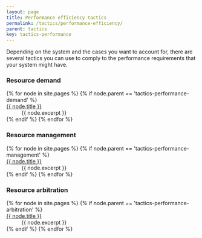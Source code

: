 ```yaml
---
layout: page
title: Performance efficiency tactics
permalink: /tactics/performance-efficiency/
parent: tactics
key: tactics-performance
---
```


Depending on the system and the cases you want to account for, there are several tactics you can use to comply to the
performance requirements that your system might have.

### Resource demand

<dl>
{% for node in site.pages %}
    {% if node.parent == 'tactics-performance-demand' %}
    <dt>
        <a href="{{ node.url | relative_url }}">{{ node.title }}</a>
    </dt>
    <dd>{{ node.excerpt }}</dd>
    {% endif %}
{% endfor %}
</dl>

### Resource management

<dl>
{% for node in site.pages %}
    {% if node.parent == 'tactics-performance-management' %}
    <dt>
        <a href="{{ node.url | relative_url }}">{{ node.title }}</a>
    </dt>
    <dd>{{ node.excerpt }}</dd>
    {% endif %}
{% endfor %}
</dl>

### Resource arbitration

<dl>
{% for node in site.pages %}
    {% if node.parent == 'tactics-performance-arbitration' %}
    <dt>
        <a href="{{ node.url | relative_url }}">{{ node.title }}</a>
    </dt>
    <dd>{{ node.excerpt }}</dd>
    {% endif %}
{% endfor %}
</dl>
